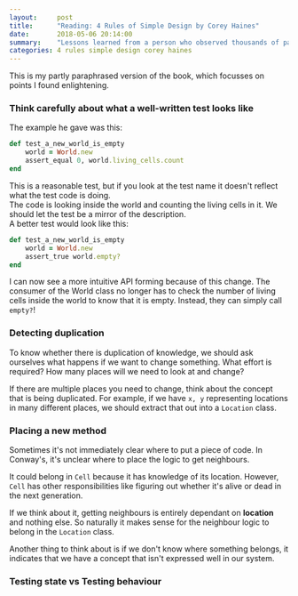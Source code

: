 ```yaml
---
layout:     post
title:      "Reading: 4 Rules of Simple Design by Corey Haines"
date:       2018-05-06 20:14:00
summary:    "Lessons learned from a person who observed thousands of pairs doing Conway's Game of Life." 
categories: 4 rules simple design corey haines
---
```


This is my partly paraphrased version of the book, which focusses on points I found enlightening.  

### Think carefully about what a well-written test looks like
The example he gave was this:  

```ruby
def test_a_new_world_is_empty
    world = World.new
    assert_equal 0, world.living_cells.count
end
```  
This is a reasonable test, but if you look at the test name it doesn't reflect what the test code is doing.  
The code is looking inside the world and counting the living cells in it. We should let the test be a mirror of the description.  
A better test would look like this:  

```ruby
def test_a_new_world_is_empty
    world = World.new
    assert_true world.empty?
end
```  

I can now see a more intuitive API forming because of this change. The consumer of the World class no longer has to check the number of living cells inside the world to know that it is empty. Instead, they can simply call `empty?`!

### Detecting duplication
To know whether there is duplication of knowledge, we should ask ourselves what happens if we want to change something. What effort is required? How many places will we need to look at and change?  

If there are multiple places you need to change, think about the concept that is being duplicated. For example, if we have `x, y` representing locations in many different places, we should extract that out into a `Location` class. 

### Placing a new method
Sometimes it's not immediately clear where to put a piece of code. In Conway's, it's unclear where to place the logic to get neighbours.  
  
It could belong in `Cell` because it has knowledge of its location. However, `Cell` has other responsibilities like figuring out whether it's alive or dead in the next generation.  

If we think about it, getting neighbours is entirely dependant on **location** and nothing else. So naturally it makes sense for the neighbour logic to belong in the `Location` class.  

Another thing to think about is if we don't know where something belongs, it indicates that we have a concept that isn't expressed well in our system.  

### Testing state vs Testing behaviour





